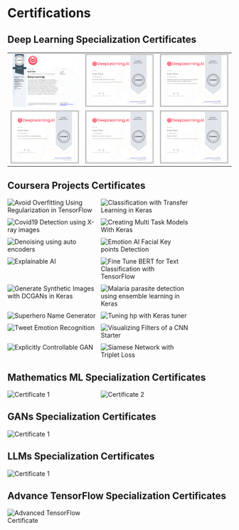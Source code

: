 # Certifications

## Deep Learning Specialization Certificates
<table>
  <tr>
    <td><img src="https://raw.githubusercontent.com/sujitpatel22/Certifications/main/images/DL_Spec_cer.png" alt="Spec Cer" width="400"></td>
    <td><img src="https://raw.githubusercontent.com/sujitpatel22/Certifications/main/images/DL_c1_cer.png" alt="Certificate 1" width="400"></td>
    <td><img src="https://raw.githubusercontent.com/sujitpatel22/Certifications/main/images/DL_c2_cer.png" alt="Certificate 2" width="400"></td>
  </tr>
  <tr>
    <td><img src="https://raw.githubusercontent.com/sujitpatel22/Certifications/main/images/DL_c3_cer.png" alt="Certificate 3" width="400"></td>
    <td><img src="https://raw.githubusercontent.com/sujitpatel22/Certifications/main/images/DL_c4_cer.png" alt="Certificate 4" width="400"></td>
    <td><img src="https://raw.githubusercontent.com/sujitpatel22/Certifications/main/images/DL_c5_cer.png" alt="Certificate 5" width="400"></td>
  </tr>
</table>


## Coursera Projects Certificates
<div style="display: flex; flex-wrap: wrap; gap: 10px;">
  <img src="Certifications/images/Avoid_Overfitting_Using_Regularization_in_TensorFlow_cer.png" alt="Avoid Overfitting Using Regularization in TensorFlow" width="200">
  <img src="Certifications/images/Classification_with_Transfer_Learning_in_Keras_cer.png" alt="Classification with Transfer Learning in Keras" width="200">
  <img src="Certifications/images/Covid19_detection_using_X_ray_images_cer.png" alt="Covid19 Detection using X-ray images" width="200">
  <img src="Certifications/images/Creating_Multi_Task_Models_With_Keras_cer.png" alt="Creating Multi Task Models With Keras" width="200">
  <img src="Certifications/images/Denoising_using_auto_encoders_cer.png" alt="Denoising using auto encoders" width="200">
  <img src="Certifications/images/Emotion_AI_Facial_Key_points_Detection_cer.png" alt="Emotion AI Facial Key points Detection" width="200">
  <img src="Certifications/images/Explainable_AI_cer.png" alt="Explainable AI" width="200">
  <img src="Certifications/images/Fine_Tune_BERT_for_Text_Classification_with_TensorFlow_cer.png" alt="Fine Tune BERT for Text Classification with TensorFlow" width="200">
  <img src="Certifications/images/Generate_Synthetic_Images_with_DCGANs_in_Keras_cer.png" alt="Generate Synthetic Images with DCGANs in Keras" width="200">
  <img src="Certifications/images/Malaria_parasite_detection_using_ensemble_learning_in_Keras.png" alt="Malaria parasite detection using ensemble learning in Keras" width="200">
  <img src="Certifications/images/Superhero_Name_Generator_cer.png" alt="Superhero Name Generator" width="200">
  <img src="Certifications/images/Tuning_hp_with_Keras_tuner_cer.png" alt="Tuning hp with Keras tuner" width="200">
  <img src="Certifications/images/Tweet_Emotion_Recognition_cer.png" alt="Tweet Emotion Recognition" width="200">
  <img src="Certifications/images/Visualizing_Filters_of_a_CNN_Starter_cer.png" alt="Visualizing Filters of a CNN Starter" width="200">
  <img src="Certifications/images/explictly_controllable_GAN.png" alt="Explicitly Controllable GAN" width="200">
  <img src="Certifications/images/siamese_network_with_triplet_loss_cer.png" alt="Siamese Network with Triplet Loss" width="200">
</div>

## Mathematics ML Specialization Certificates
<div style="display: flex; flex-wrap: wrap; gap: 10px;">
  <img src="Certifications/images/C1_cer.png" alt="Certificate 1" width="200">
  <img src="Certifications/images/c2_cer.png" alt="Certificate 2" width="200">
</div>

## GANs Specialization Certificates
<div style="display: flex; flex-wrap: wrap; gap: 10px;">
  <img src="Certifications/images/C1_cer.png" alt="Certificate 1" width="200">
</div>

## LLMs Specialization Certificates
<div style="display: flex; flex-wrap: wrap; gap: 10px;">
  <img src="Certifications/images/c1_cer.png" alt="Certificate 1" width="200">
</div>

## Advance TensorFlow Specialization Certificates
<div style="display: flex; flex-wrap: wrap; gap: 10px;">
  <img src="Certifications/images/Advanced_Tf_CER.png" alt="Advanced TensorFlow Certificate" width="200">
</div>
